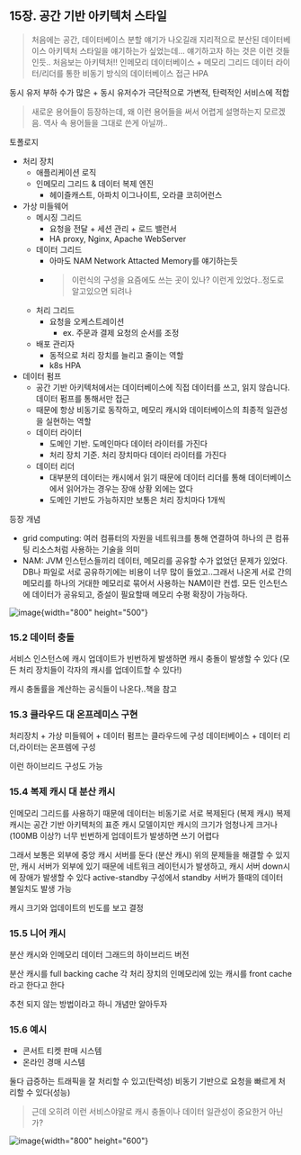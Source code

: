 ## 15장. 공간 기반 아키텍처 스타일

> 처음에는 공간, 데이터베이스 분할 얘기가 나오길래 지리적으로 분산된 데이터베이스 아키텍처 스타일을 얘기하는가 싶었는데...
얘기하고자 하는 것은 이런 것들인듯.. 처음보는 아키텍처!!
인메모리 데이터베이스 + 메모리 그리드
데이터 라이터/리더를 통한 비동기 방식의 데이터베이스 접근
HPA

동시 유저 부하 수가 많은 + 동시 유저수가 극단적으로 가변적, 탄력적인 서비스에 적합

> 새로운 용어들이 등장하는데, 왜 이런 용어들을 써서 어렵게 설명하는지 모르겠음. 역사 속 용어들을 그대로 쓴게 아닐까..

토폴로지
* 처리 장치
    * 애플리케이션 로직
    * 인메모리 그리드 & 데이터 복제 엔진
        * 헤이즐캐스트, 아파치 이그나이트, 오라클 코히어런스
* 가상 미들웨어
    * 메시징 그리드
        * 요청을 전달 + 세션 관리 + 로드 밸런서
        * HA proxy, Nginx, Apache WebServer
    * 데이터 그리드
        * 아마도 NAM Network Attacted Memory를 얘기하는듯
        * > 이런식의 구성을 요즘에도 쓰는 곳이 있나? 이런게 있었다..정도로 알고있으면 되려나
    * 처리 그리드
        * 요청을 오케스트레이션
            * ex. 주문과 결제 요청의 순서를 조정
    * 배포 관리자
        * 동적으로 처리 장치를 늘리고 줄이는 역할
        * k8s HPA
* 데이터 펌프
    * 공간 기반 아키텍처에서는 데이터베이스에 직접 데이터를 쓰고, 읽지 않습니다. 데이터 펌프를 통해서만 접근
    * 때문에 항상 비동기로 동작하고, 메모리 캐시와 데이터베이스의 최종적 일관성을 실현하는 역할
    * 데이터 라이터
        * 도메인 기반. 도메인마다 데이터 라이터를 가진다
        * 처리 장치 기준. 처리 장치마다 데이터 라이터를 가진다
    * 데이터 리더
        * 대부분의 데이터는 캐시에서 읽기 때문에 데이터 리더를 통해 데이터베이스에서 읽어가는 경우는 장애 상황 외에는 없다
        * 도메인 기반도 가능하지만 보통은 처리 장치마다 1개씩

등장 개념
* grid computing: 여러 컴퓨터의 자원을 네트워크를 통해 연결하여 하나의 큰 컴퓨팅 리소스처럼 사용하는 기술을 의미
* NAM: JVM 인스턴스들끼리 데이터, 메모리를 공유할 수가 없었던 문제가 있었다. DB나 파일로 서로 공유하기에는 비용이 너무 많이 들었고..그래서 나온게 서로 간의 메모리를 하나의 거대한 메모리로 묶어서 사용하는 NAM이란 컨셉. 모든 인스턴스에 데이터가 공유되고, 증설이 필요할때 메모리 수평 확장이 가능하다.

![image](assets/image23.png){width="800" height="500"}


### 15.2 데이터 충돌

서비스 인스턴스에 캐시 업데이트가 빈번하게 발생하면 캐시 충돌이 발생할 수 있다
(모든 처리 장치들이 각자의 캐시를 업데이트할 수 있다!)

캐시 충돌률을 계산하는 공식들이 나온다..책을 참고

### 15.3 클라우드 대 온프레미스 구현

처리장치 + 가상 미들웨어 + 데이터 펌프는 클라우드에 구성
데이터베이스 + 데이터 리더,라이터는 온프렘에 구성

이런 하이브리드 구성도 가능

### 15.4 복제 캐시 대 분산 캐시

인메모리 그리드를 사용하기 때문에 데이터는 비동기로 서로 복제된다 (복제 캐시)
복제 캐시는 공간 기반 아키텍처의 표준 캐시 모델이지만
캐시의 크기가 엄청나게 크거나(100MB 이상?) 너무 빈번하게 업데이트가 발생하면 쓰기 어렵다

그래서 보통은 외부에 중앙 캐시 서버를 둔다 (분산 캐시)
위의 문제들을 해결할 수 있지만, 캐시 서버가 외부에 있기 때문에 네트워크 레이턴시가 발생하고, 캐시 서버 down시에 장애가 발생할 수 있다
active-standby 구성에서 standby 서버가 뜰때의 데이터 불일치도 발생 가능

캐시 크기와 업데이트의 빈도를 보고 결정

### 15.5 니어 캐시

분산 캐시와 인메모리 데이터 그래드의 하이브리드 버전

분산 캐시를 full backing cache
각 처리 장치의 인메모리에 있는 캐시를 front cache
라고 한다고 한다

추천 되지 않는 방법이라고 하니 개념만 알아두자

### 15.6 예시

* 콘서트 티켓 판매 시스템
* 온라인 경매 시스템

둘다 급증하는 트래픽을 잘 처리할 수 있고(탄력성)
비동기 기반으로 요청을 빠르게 처리할 수 있다(성능)

> 근데 오히려 이런 서비스야말로 캐시 충돌이나 데이터 일관성이 중요한거 아닌가?

![image](assets/image24.png){width="800" height="600"}
